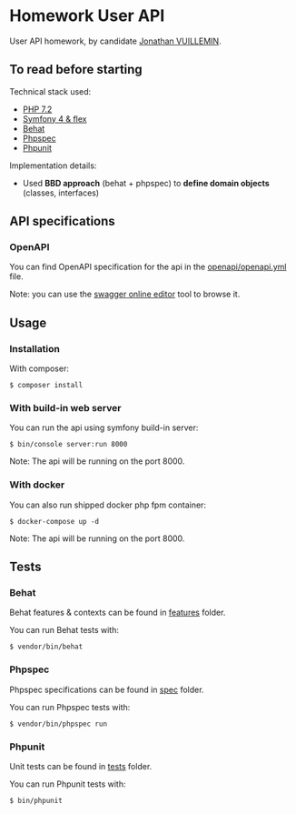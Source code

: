 # Homework User API

User API homework, by candidate [Jonathan VUILLEMIN](mailto:ekkinox@gmail.com).

## To read before starting

Technical stack used:
- [PHP 7.2](http://php.net/supported-versions.php)
- [Symfony 4 & flex](https://symfony.com/)
- [Behat](http://behat.org/en/latest/)
- [Phpspec](http://www.phpspec.net/en/stable/)
- [Phpunit](https://phpunit.de/)

Implementation details:
- Used **BBD approach** (behat + phpspec) to **define domain objects** (classes, interfaces)

## API specifications

### OpenAPI

You can find OpenAPI specification for the api in the [openapi/openapi.yml](openapi/openapi.yml) file.

Note: you can use the [swagger online editor](https://editor.swagger.io) tool to browse it.

## Usage

### Installation

With composer:
```
$ composer install
```

### With build-in web server

You can run the api using symfony build-in server:
```
$ bin/console server:run 8000
```
Note: The api will be running on the port 8000.

### With docker

You can also run shipped docker php fpm container:
```
$ docker-compose up -d
```
Note: The api will be running on the port 8000.

## Tests

### Behat

Behat features & contexts can be found in [features](features) folder.

You can run Behat tests with:
```
$ vendor/bin/behat
```

### Phpspec

Phpspec specifications can be found in [spec](spec) folder.

You can run Phpspec tests with:
```
$ vendor/bin/phpspec run
```

### Phpunit

Unit tests can be found in [tests](tests) folder.

You can run Phpunit tests with:
```
$ bin/phpunit
```